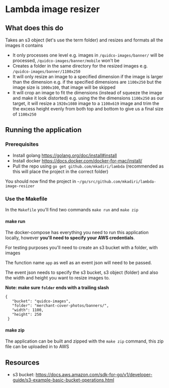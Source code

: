 # Lambda image resizer

## What does this do
Takes an s3 object (let's use the term folder) and resizes and formats all the images it contains
- It only processes one level e.g. images in `/quidco-images/banner/` will be processed, `/quidco-images/banner/mobile` 
won't be
- Creates a folder in the same directory for the resized images e.g. `/quidco-images/banner/1100x250`
- It will only resize an image to a specified dimension if the image is larger than the dimension 
e.g. if the specified dimensions are `1100x250` but the image size is `1000x100`, that image will be skipped
- It will crop an image to fit the dimensions (instead of squeeze the image and make it look distorted) 
e.g. using the the dimensions `1100x250` as our target, it will resize a `1920x1080` image to a `1100x619` image and trim 
the the excess height evenly from both top and bottom to give us a final size of `1100x250`

## Running the application

### Prerequisites
- Install golang https://golang.org/doc/install#install
- Install docker https://docs.docker.com/docker-for-mac/install/
- Pull the repo using `go get github.com/mkadiri/lambda` (recommended as this will place the project in the correct folder)

You should now find the project in `~/go/src/github.com/mkadiri/lambda-image-resizer`

### Use the Makefile 

In the `Makefile` you'll find two commands `make run` and `make zip`

#### make run 

The docker-compose has everything you need to run this application locally, however **you'll need to specify your AWS credentials**.

For testing purposes you'll need to create an s3 bucket with a folder, with images

The function name `app` as well as an event json will need to be passed.

The event json needs to specify the s3 bucket, s3 object (folder) and also the width and height you want to resize images to.

**Note: make sure `folder` ends with a trailing slash**

 
 ```
 {
    "bucket": "quidco-images",
    "folder": "merchant-cover-photos/banners/",
    "width": 1100,
    "height": 250
  }
```

#### make zip

The application can be built and zipped with the `make zip` command, this zip file can be uploaded in to AWS
      
## Resources
- s3 bucket: https://docs.aws.amazon.com/sdk-for-go/v1/developer-guide/s3-example-basic-bucket-operations.html
